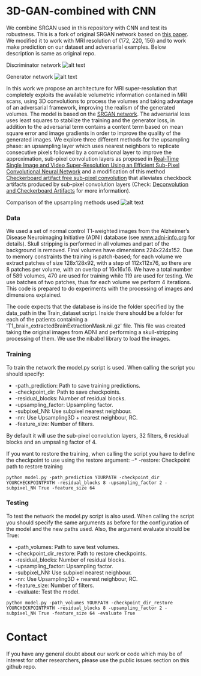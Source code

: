 # 3D-GAN-combined with CNN

We combine SRGAN used in this repository with CNN and test its robustness. This is a fork of original SRGAN network based on [this paper](https://arxiv.org/abs/1812.11440). We modified it to work with MRI resolution of (172, 220, 156) and to work make prediction on our dataset and adversarial examples. Below description is same as original repo. 


Discriminator network
![alt text](https://github.com/imatge-upc/3D-GAN-superresolution/blob/master/images/3D%20SRGAN(D).png)

Generator network
![alt text](https://github.com/imatge-upc/3D-GAN-superresolution/blob/master/images/3D%20SRGAN(G).png)

In this work we propose an architecture for MRI super-resolution that completely exploits the available volumetric information contained in MRI scans, using 3D convolutions to process the volumes and taking advantage of an adversarial framework, improving the realism of the generated volumes.
The model is based on the [SRGAN network](https://arxiv.org/abs/1609.04802). The adversarial loss uses least squares to stabilize the training and the generator loss, in addition to the adversarial term contains a content term based on mean square error and image gradients in order to improve the quality of the generated images. We explore three different methods for the upsampling phase: an upsampling layer which uses nearest neighbors to replicate consecutive pixels followed by a convolutional layer to improve the approximation, sub-pixel convolution layers as proposed in [Real-Time Single Image and Video Super-Resolution Using an Efficient Sub-Pixel Convolutional Neural Network](https://arxiv.org/abs/1609.05158) and a modification of this method [Checkerboard artifact free sub-pixel convolution](https://arxiv.org/pdf/1707.02937.pdf) that alleviates checkbock artifacts produced by sub-pixel convolution layers (Check: [Deconvolution and Checkerboard Artifacts](https://distill.pub/2016/deconv-checkerboard/) for more information).

Comparison of the upsampling methods used
![alt text](https://github.com/imatge-upc/3D-GAN-superresolution/blob/master/images/Upsamplings.png)

### Data
We used a set of normal control T1-weighted images from the Alzheimer’s Disease Neuroimaging Initiative (ADNI) database (see www.adni-info.org for details). Skull stripping is performed in all volumes and part of the background is removed. Final volumes have dimensions 224x224x152. Due to memory constraints the training is patch-based; for each volume we extract patches of size 128x128x92, with a step of 112x112x76, so there are 8 patches per volume, with an overlap of 16x16x16. We have a total number of 589 volumes, 470 are used for training while 119 are used for testing. We use batches of two patches, thus for each volume we perform 4 iterations. This code is prepared to do experiments with the processing of images and dimensions explained.

The code expects that the database is inside the folder specified by the data_path in the Train_dataset script. Inside there should be a folder for each of the patients containing a 'T1_brain_extractedBrainExtractionMask.nii.gz' file. This file was created taking the original images from ADNI and performing a skull-stripping processing of them. We use the nibabel library to load the images. 

### Training
To train the network the model.py script is used. When calling the script you should specify:
+ -path_prediction: Path to save training predictions.
+ -checkpoint_dir: Path to save checkpoints.
+ -residual_blocks: Number of residual blocks.
+ -upsampling_factor: Upsampling factor.
+ -subpixel_NN: Use subpixel nearest neighbour.
+ -nn: Use Upsampling3D + nearest neighbour, RC.
+ -feature_size: Number of filters.

By default it will use the sub-pixel convolution layers, 32 filters, 6 residual blocks and an umpsaling factor of 4.

If you want to restore the training, when calling the script you have to define the checkpoint to use using the restore argument:
⋅⋅* -restore: Checkpoint path to restore training

```
python model.py -path_prediction YOURPATH -checkpoint_dir YOURCHECKPOINTPATH -residual_blocks 8 -upsampling_factor 2 -subpixel_NN True -feature_size 64
```

### Testing
To test the network the model.py script is also used. When calling the script you should specify the same arguments as before for the configuration of the model and the new paths used. Also, the argument evaluate should be True:
+ -path_volumes: Path to save test volumes.
+ -checkpoint_dir_restore: Path to restore checkpoints.
+ -residual_blocks: Number of residual blocks.
+ -upsampling_factor: Upsampling factor.
+ -subpixel_NN: Use subpixel nearest neighbour.
+ -nn: Use Upsampling3D + nearest neighbour, RC.
+ -feature_size: Number of filters.
+ -evaluate: Test the model.

```
python model.py -path_volumes YOURPATH -checkpoint_dir_restore YOURCHECKPOINTPATH -residual_blocks 8 -upsampling_factor 2 -subpixel_NN True -feature_size 64 -evaluate True
```

# Contact
If you have any general doubt about our work or code which may be of interest for other researchers, please use the public issues section on this github repo.
